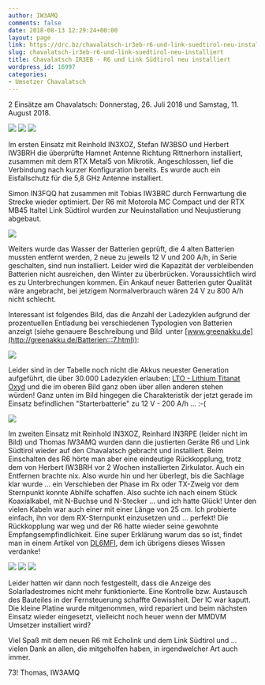 ```yaml
---
author: IW3AMQ
comments: false
date: 2018-08-13 12:29:24+00:00
layout: page
link: https://drc.bz/chavalatsch-ir3eb-r6-und-link-suedtirol-neu-installiert/
slug: chavalatsch-ir3eb-r6-und-link-suedtirol-neu-installiert
title: Chavalatsch IR3EB - R6 und Link Südtirol neu installiert
wordpress_id: 16997
categories:
- Umsetzer Chavalatsch
---
```


2 Einsätze am Chavalatsch: Donnerstag, 26. Juli 2018 und Samstag, 11. August 2018.

![](https://drc.bz/wp-content/uploads/2018/08/IMG-20180726-WA0007-497x1024.jpg) ![](https://drc.bz/wp-content/uploads/2014/07/chavi.jpg) ![](https://drc.bz/wp-content/uploads/2018/08/IMG-20180726-WA0003-497x1024.jpg)

Im ersten Einsatz mit Reinhold IN3XOZ, Stefan IW3BSO und Herbert IW3BRH die überprüfte Hamnet Antenne Richtung Rittnerhorn installiert, zusammen mit dem RTX Metal5 von Mikrotik. Angeschlossen, lief die Verbindung nach kurzer Konfiguration bereits. Es wurde auch ein Eisfallschutz für die 5,8 GHz Antenne installiert.

Simon IN3FQQ hat zusammen mit Tobias IW3BRC durch Fernwartung die Strecke wieder optimiert. Der R6 mit Motorola MC Compact und der RTX MB45 Italtel Link Südtirol wurden zur Neuinstallation und Neujustierung abgebaut.

![](https://drc.bz/wp-content/uploads/2018/08/IMG-20180726-WA0001-1024x497.jpg)

Weiters wurde das Wasser der Batterien geprüft, die 4 alten Batterien mussten entfernt werden, 2 neue zu jeweils 12 V und 200 A/h, in Serie geschalten, sind nun installiert. Leider wird die Kapazität der verbleibenden Batterien nicht ausreichen, den Winter zu überbrücken. Voraussichtlich wird es zu Unterbrechungen kommen. Ein Ankauf neuer Batterien guter Qualität wäre angebracht, bei jetzigem Normalverbrauch wären 24 V zu 800 A/h nicht schlecht.

Interessant ist folgendes Bild, das die Anzahl der Ladezyklen aufgrund der prozentuellen Entladung bei verschiedenen Typologien von Batterien anzeigt (siehe genauere Beschreibung und Bild  unter [www.greenakku.de](http://greenakku.de/Batterien:::7.html)):

![](https://drc.bz/wp-content/uploads/2018/08/vergleich_zyklen.jpeg)

Leider sind in der Tabelle noch nicht die Akkus neuester Generation aufgeführt, die über 30.000 Ladezyklen erlauben: [LTO - Lithium Titanat Oxyd](https://de.wikipedia.org/wiki/Lithiumtitanat-Akkumulator) und die im oberen Bild ganz oben über allen anderen stehen würden! Ganz unten im Bild hingegen die Charakteristik der jetzt gerade im Einsatz befindlichen "Starterbatterie" zu 12 V - 200 A/h ... :-(

![](https://drc.bz/wp-content/uploads/2018/08/IMG-20180811-WA0007-1024x768.jpg)

Im zweiten Einsatz mit Reinhold IN3XOZ, Reinhard IN3RPE (leider nicht im Bild) und Thomas IW3AMQ wurden dann die justierten Geräte R6 und Link Südtirol wieder auf den Chavalatsch gebracht und installiert. Beim Einschalten des R6 hörte man aber eine eindeutige Rückkopplung, trotz dem von Herbert IW3BRH vor 2 Wochen installierten Zirkulator. Auch ein Entfernen brachte nix. Also wurde hin und her überlegt, bis die Sachlage klar wurde ... ein Verschieben der Phase im Rx oder TX-Zweig vor dem Sternpunkt konnte Abhilfe schaffen. Also suchte ich nach einem Stück Koaxialkabel, mit N-Buchse und N-Stecker ... und ich hatte Glück! Unter den vielen Kabeln war auch einer mit einer Länge von 25 cm. Ich probierte einfach, ihn vor dem RX-Sternpunkt einzusetzen und ... perfekt! Die Rückkopplung war weg und der R6 hatte wieder seine gewohnte Empfangsempfindlichkeit. Eine super Erklärung warum das so ist, findet man in einem Artikel von [DL6MFI](https://drc.bz/wp-content/uploads/2018/08/Dimensionierung-von-Duplexweichen.pdf), dem ich übrigens dieses Wissen verdanke!

![](https://drc.bz/wp-content/uploads/2018/08/IMG-20180811-WA0009-768x1024.jpg) ![](https://drc.bz/wp-content/uploads/2018/08/IMG-20180811-WA0008-768x1024.jpg) ![](https://drc.bz/wp-content/uploads/2018/08/20180811_121240-1024x576.jpg)

Leider hatten wir dann noch festgestellt, dass die Anzeige des Solarladestromes nicht mehr funktionierte. Eine Kontrolle bzw. Austausch des Bauteiles in der Fernsteuerung schaffte Gewissheit. Der IC war kaputt. Die kleine Platine wurde mitgenommen, wird repariert und beim nächsten Einsatz wieder eingesetzt, vielleicht noch heuer wenn der MMDVM Umsetzer installiert wird?

Viel Spaß mit dem neuen R6 mit Echolink und dem Link Südtirol und ... vielen Dank an allen, die mitgeholfen haben, in irgendwelcher Art auch immer.

73! Thomas, IW3AMQ
